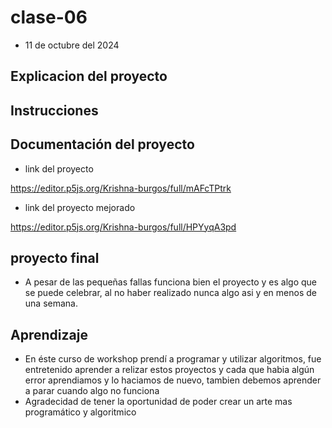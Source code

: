 # clase-06
* 11 de octubre del 2024
## Explicacion del proyecto 

## Instrucciones 

## Documentación del proyecto 

* link del proyecto
  
<https://editor.p5js.org/Krishna-burgos/full/mAFcTPtrk>

* link del proyecto mejorado

<https://editor.p5js.org/Krishna-burgos/full/HPYyqA3pd>
  

## proyecto final 
* A pesar de las pequeñas fallas funciona bien el proyecto y es algo que se puede celebrar, al no haber realizado nunca algo asi y en menos de una semana.

## Aprendizaje
* En éste curso de workshop prendí a programar y utilizar algoritmos, fue entretenido aprender a relizar estos proyectos y cada que habia algún  error aprendiamos y lo haciamos de nuevo, tambien debemos aprender a parar cuando algo no funciona
* Agradecidad de tener la oportunidad de poder crear un arte mas programático y algoritmico



